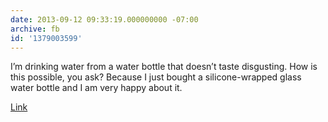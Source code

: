 ```yaml
---
date: 2013-09-12 09:33:19.000000000 -07:00
archive: fb
id: '1379003599'
---
```


I’m drinking water from a water bottle that doesn’t taste disgusting. How is this possible, you ask? Because I just bought a silicone-wrapped glass water bottle and I am very happy about it.

[Link](http://www.amazon.com/Lifefactory-16-Ounce-Beverage-Bottle-Graphite/dp/B004C3R4BO)
